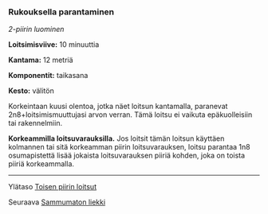 ### Rukouksella parantaminen

*2-piirin luominen*

**Loitsimisviive:** 10 minuuttia

**Kantama:** 12 metriä

**Komponentit:** taikasana

**Kesto:** välitön

Korkeintaan kuusi olentoa, jotka näet loitsun kantamalla, paranevat 2n8+loitsimismuuttujasi arvon verran. Tämä loitsu ei vaikuta epäkuolleisiin tai rakennelmiin.

**Korkeammilla loitsuvarauksilla.** Jos loitsit tämän loitsun käyttäen kolmannen tai sitä korkeamman piirin loitsuvarauksen, loitsu parantaa 1n8 osumapistettä lisää jokaista loitsuvarauksen piiriä kohden, joka on toista piiriä korkeammalla.

----

Ylätaso [Toisen piirin loitsut](2_piirin_loitsut.md)

Seuraava [Sammumaton liekki](Sammumaton_liekki.md)
